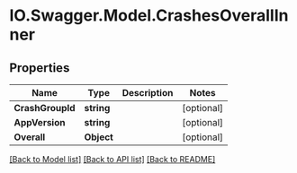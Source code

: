 # IO.Swagger.Model.CrashesOverallInner
## Properties

Name | Type | Description | Notes
------------ | ------------- | ------------- | -------------
**CrashGroupId** | **string** |  | [optional] 
**AppVersion** | **string** |  | [optional] 
**Overall** | **Object** |  | [optional] 

[[Back to Model list]](../README.md#documentation-for-models) [[Back to API list]](../README.md#documentation-for-api-endpoints) [[Back to README]](../README.md)


